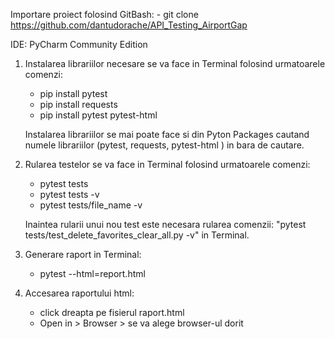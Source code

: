 Importare proiect folosind GitBash:
    - git clone https://github.com/dantudorache/API_Testing_AirportGap

IDE: PyCharm Community Edition 
     
1. Instalarea librariilor necesare se va face in Terminal folosind urmatoarele comenzi:
    - pip install pytest
    - pip install requests
    - pip install pytest pytest-html

    Instalarea librariilor se mai poate face si din Pyton Packages
    cautand numele librariilor (pytest, requests, pytest-html ) in bara de cautare.

2. Rularea testelor se va face in Terminal folosind urmatoarele comenzi:
    - pytest tests
    - pytest tests -v
    - pytest tests/file_name -v

   Inaintea rularii unui nou test este necesara rularea comenzii: "pytest tests/test_delete_favorites_clear_all.py -v"
   in Terminal.

3. Generare raport in Terminal:
    - pytest --html=report.html

4. Accesarea raportului html:
    - click dreapta pe fisierul raport.html
    - Open in > Browser > se va alege browser-ul dorit

